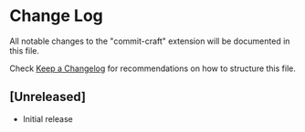 # Change Log

All notable changes to the "commit-craft" extension will be documented in this file.

Check [Keep a Changelog](http://keepachangelog.com/) for recommendations on how to structure this file.

## [Unreleased]

- Initial release